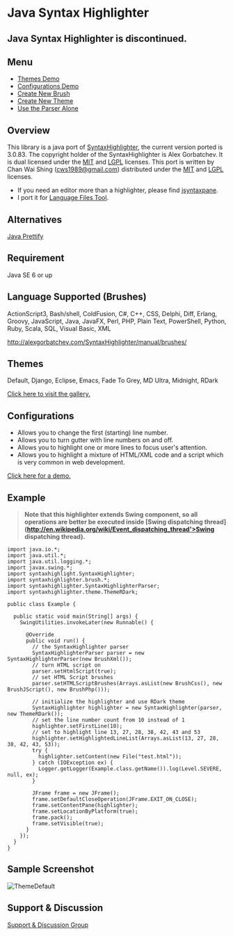 # Java Syntax Highlighter #

## Java Syntax Highlighter is discontinued. ##

## Menu ##
  * [Themes Demo](https://github.com/cws1989/java-syntax-highlighter/blob/wiki/ThemesDemo.md)
  * [Configurations Demo](https://github.com/cws1989/java-syntax-highlighter/blob/wiki/ConfigurationsDemo.md)
  * [Create New Brush](https://github.com/cws1989/java-syntax-highlighter/blob/wiki/CreateNewBrush.md)
  * [Create New Theme](https://github.com/cws1989/java-syntax-highlighter/blob/wiki/CreateNewTheme.md)
  * [Use the Parser Alone](https://github.com/cws1989/java-syntax-highlighter/blob/wiki/UseTheParserAlone.md)

## Overview ##
This library is a java port of [SyntaxHighlighter](http://alexgorbatchev.com/SyntaxHighlighter), the current version ported is 3.0.83. The copyright holder of the
SyntaxHighlighter is Alex Gorbatchev. It is dual licensed under the [MIT](http://www.opensource.org/licenses/MIT) and
[LGPL](http://www.opensource.org/licenses/lgpl-3.0) licenses. This port is written by Chan Wai Shing (cws1989@gmail.com) distributed under
the [MIT](http://www.opensource.org/licenses/MIT) and [LGPL](http://www.opensource.org/licenses/lgpl-3.0) licenses.

  * If you need an editor more than a highlighter, please find [jsyntaxpane](https://github.com/nordfalk/jsyntaxpane).
  * I port it for [Language Files Tool](https://github.com/cws1989/language-files-tool).

## Alternatives ##
[Java Prettify](https://github.com/cws1989/java-prettify)

## Requirement ##
Java SE 6 or up

## Language Supported (Brushes) ##
ActionScript3, Bash/shell, ColdFusion, C#, C++, CSS, Delphi, Diff, Erlang, Groovy, JavaScript, Java, JavaFX, Perl, PHP, Plain Text, PowerShell, Python, Ruby, Scala, SQL, Visual Basic, XML

http://alexgorbatchev.com/SyntaxHighlighter/manual/brushes/

## Themes ##
Default, Django, Eclipse, Emacs, Fade To Grey, MD Ultra, Midnight, RDark

[Click here to visit the gallery.](https://github.com/cws1989/java-syntax-highlighter/blob/wiki/ThemesDemo.md)

## Configurations ##
  * Allows you to change the first (starting) line number.
  * Allows you to turn gutter with line numbers on and off.
  * Allows you to highlight one or more lines to focus user's attention.
  * Allows you to highlight a mixture of HTML/XML code and a script which is very common in web development.

[Click here for a demo.](https://github.com/cws1989/java-syntax-highlighter/blob/wiki/ConfigurationsDemo.md)

## Example ##
> **Note that this highlighter extends Swing component, so all operations are better be executed inside [Swing dispatching thread](http://en.wikipedia.org/wiki/Event_dispatching_thread'>Swing dispatching thread).**

```
import java.io.*;
import java.util.*;
import java.util.logging.*;
import javax.swing.*;
import syntaxhighlight.SyntaxHighlighter;
import syntaxhighlighter.brush.*;
import syntaxhighlighter.SyntaxHighlighterParser;
import syntaxhighlighter.theme.ThemeRDark;

public class Example {

  public static void main(String[] args) {
    SwingUtilities.invokeLater(new Runnable() {

      @Override
      public void run() {
        // the SyntaxHighlighter parser
        SyntaxHighlighterParser parser = new SyntaxHighlighterParser(new BrushXml());
        // turn HTML script on
        parser.setHtmlScript(true);
        // set HTML Script brushes
        parser.setHTMLScriptBrushes(Arrays.asList(new BrushCss(), new BrushJScript(), new BrushPhp()));

        // initialize the highlighter and use RDark theme
        SyntaxHighlighter highlighter = new SyntaxHighlighter(parser, new ThemeRDark());
        // set the line number count from 10 instead of 1
        highlighter.setFirstLine(10);
        // set to highlight line 13, 27, 28, 38, 42, 43 and 53
        highlighter.setHighlightedLineList(Arrays.asList(13, 27, 28, 38, 42, 43, 53));
        try {
          highlighter.setContent(new File("test.html"));
        } catch (IOException ex) {
          Logger.getLogger(Example.class.getName()).log(Level.SEVERE, null, ex);
        }

        JFrame frame = new JFrame();
        frame.setDefaultCloseOperation(JFrame.EXIT_ON_CLOSE);
        frame.setContentPane(highlighter);
        frame.setLocationByPlatform(true);
        frame.pack();
        frame.setVisible(true);
      }
    });
  }
}
```

## Sample Screenshot ##
![ThemeDefault](https://raw.githubusercontent.com/cws1989/java-syntax-highlighter/wiki/ThemesDemo/ThemeDefault.png)

## Support & Discussion ##
[Support & Discussion Group](http://groups.google.com/group/java-syntax-highlighter)
